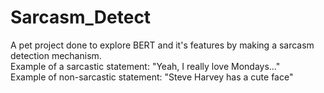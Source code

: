 # Sarcasm_Detect <br/>
A pet project done to explore BERT and it's features by making a sarcasm detection mechanism.<br/>
Example of a sarcastic statement: "Yeah, I really love Mondays..."<br/>
Example of non-sarcastic statement: "Steve Harvey has a cute face"<br/>
